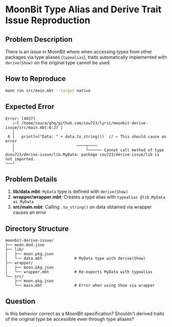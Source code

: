 # MoonBit Type Alias and Derive Trait Issue Reproduction

## Problem Description

There is an issue in MoonBit where when accessing types from other packages via type aliases (`typealias`), traits automatically implemented with `derive(Show)` on the original type cannot be used.

## How to Reproduce

```bash
moon run src/main.mbt --target native
```

## Expected Error

```
Error: [4037]
   ╭─[ /home/coura/ghq/github.com/cou723/lyric/moonbit-derive-issue/src/main.mbt:6:27 ]
   │
 6 │   println("Data: " + data.to_string())  // ← This should cause an error
   │                           ────┬────  
   │                               ╰────── Cannot call method of type @cou723/derive-issue/lib.MyData: package cou723/derive-issue/lib is not imported.
───╯
```

## Problem Details

1. **lib/data.mbt**: `MyData` type is defined with `derive(Show)`
2. **wrapper/wrapper.mbt**: Creates a type alias with `typealias @lib.MyData as MyData`
3. **src/main.mbt**: Calling `.to_string()` on data obtained via wrapper causes an error

## Directory Structure

```
moonbit-derive-issue/
├── moon.mod.json
├── lib/
│   ├── moon.pkg.json
│   └── data.mbt              # MyData type with derive(Show)
├── wrapper/
│   ├── moon.pkg.json
│   └── wrapper.mbt           # Re-exports MyData with typealias  
└── src/
    ├── moon.pkg.json
    └── main.mbt              # Error when using Show via wrapper
```

## Question

Is this behavior correct as a MoonBit specification? Shouldn't derived traits of the original type be accessible even through type aliases?